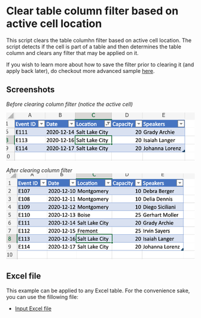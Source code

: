 # Clear table column filter based on active cell location 

This script clears the table columhn filter based on active cell location. The script detects if the cell is part of a table and then determines the table column and clears any filter that may be applied on it. 

If you wish to learn more about how to save the filter prior to clearing it (and apply back later), do checkout more advanced sample [here](../Move%20Rows%20Across%20Tables).

## Screenshots 

_Before clearing column filter (notice the active cell)_

![Before clearing column filter](Before-Filter-Applied.png)

_After clearing column filter_
![After clearing column filter](After-Filter-Cleared.png)


## Excel file 

This example can be applied to any Excel table. For the convenience sake, you can use the fillowing file: 

* [Input Excel file](Table-With-Filter.xlsx)


